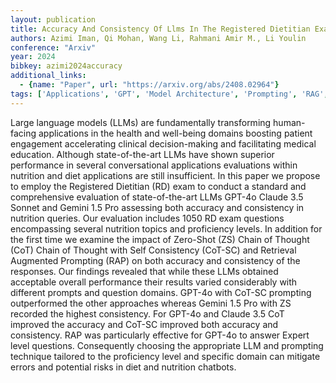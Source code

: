 ```yaml
---
layout: publication
title: Accuracy And Consistency Of Llms In The Registered Dietitian Exam: The Impact Of Prompt Engineering And Knowledge Retrieval
authors: Azimi Iman, Qi Mohan, Wang Li, Rahmani Amir M., Li Youlin
conference: "Arxiv"
year: 2024
bibkey: azimi2024accuracy
additional_links:
  - {name: "Paper", url: "https://arxiv.org/abs/2408.02964"}
tags: ['Applications', 'GPT', 'Model Architecture', 'Prompting', 'RAG', 'Reinforcement Learning']
---
```

Large language models (LLMs) are fundamentally transforming human-facing applications in the health and well-being domains boosting patient engagement accelerating clinical decision-making and facilitating medical education. Although state-of-the-art LLMs have shown superior performance in several conversational applications evaluations within nutrition and diet applications are still insufficient. In this paper we propose to employ the Registered Dietitian (RD) exam to conduct a standard and comprehensive evaluation of state-of-the-art LLMs GPT-4o Claude 3.5 Sonnet and Gemini 1.5 Pro assessing both accuracy and consistency in nutrition queries. Our evaluation includes 1050 RD exam questions encompassing several nutrition topics and proficiency levels. In addition for the first time we examine the impact of Zero-Shot (ZS) Chain of Thought (CoT) Chain of Thought with Self Consistency (CoT-SC) and Retrieval Augmented Prompting (RAP) on both accuracy and consistency of the responses. Our findings revealed that while these LLMs obtained acceptable overall performance their results varied considerably with different prompts and question domains. GPT-4o with CoT-SC prompting outperformed the other approaches whereas Gemini 1.5 Pro with ZS recorded the highest consistency. For GPT-4o and Claude 3.5 CoT improved the accuracy and CoT-SC improved both accuracy and consistency. RAP was particularly effective for GPT-4o to answer Expert level questions. Consequently choosing the appropriate LLM and prompting technique tailored to the proficiency level and specific domain can mitigate errors and potential risks in diet and nutrition chatbots.
